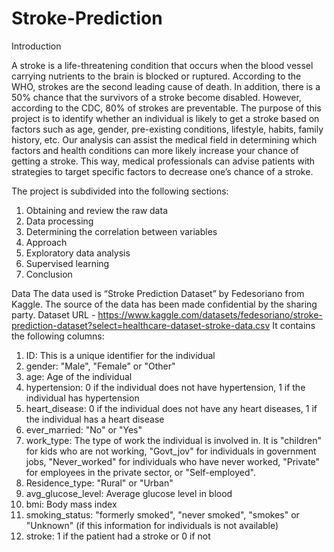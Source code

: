 # Stroke-Prediction

Introduction 

A stroke is a life-threatening condition that occurs when the blood vessel carrying nutrients to the brain is blocked or ruptured. According to the WHO, strokes are the second leading cause of death. In addition, there is a 50% chance that the survivors of a stroke become disabled.
However, according to the CDC, 80% of strokes are preventable. The purpose of this project is to identify whether an individual is likely to get a stroke based on factors such as age, gender, pre-existing conditions, lifestyle, habits, family history, etc. Our analysis can assist the medical field in determining which factors and health conditions can more likely increase your chance of getting a stroke. This way, medical professionals can advise patients with strategies to target specific factors to decrease one’s chance of a stroke. 

The project is subdivided into the following sections: 
1.	Obtaining and review the raw data 
2.	Data processing 
3.	Determining the correlation between variables
4.	Approach
5.	Exploratory data analysis
6.	Supervised learning
7.	Conclusion 

Data
The data used is “Stroke Prediction Dataset” by Fedesoriano from Kaggle. The source of the data has been made confidential by the sharing party. 
Dataset URL - https://www.kaggle.com/datasets/fedesoriano/stroke-prediction-dataset?select=healthcare-dataset-stroke-data.csv 
It contains the following columns:
1) ID: This is a unique identifier for the individual
2) gender: "Male", "Female" or "Other"
3) age: Age of the individual
4) hypertension: 0 if the individual does not have hypertension, 1 if the individual has hypertension
5) heart_disease: 0 if the individual does not have any heart diseases, 1 if the individual has a heart disease
6) ever_married: "No" or "Yes"
7) work_type: The type of work the individual is involved in. It is  "children" for kids who are not working, "Govt_jov" for individuals in government jobs, "Never_worked" for individuals who have never worked, "Private" for employees in the private sector, or "Self-employed".
8) Residence_type: "Rural" or "Urban"
9) avg_glucose_level: Average glucose level in blood
10) bmi: Body mass index
11) smoking_status: "formerly smoked", "never smoked", "smokes" or "Unknown" (if this information for individuals is not available)
12) stroke: 1 if the patient had a stroke or 0 if not
